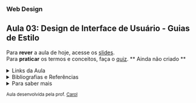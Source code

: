 ### Web Design
## Aula 03: Design de Interface de Usuário - Guias de Estilo

Para **rever** a aula de hoje, acesse os [slides](https://www.canva.com/design/DAFvAXAeGGw/AA5Rph0uH7LmAOj1JAuJAQ/edit?utm_content=DAFvAXAeGGw&utm_campaign=designshare&utm_medium=link2&utm_source=sharebutton). <br>
Para **praticar** os termos e conceitos, faça o [quiz](https://pages.github.com/). ** Ainda não criado **

<details>
<summary>Links da Aula</summary>

**Style Guide**<br>
Cores<br>
●[Adobe Colors](https://color.adobe.com/pt/create)<br>
●[Eva Design System](https://colors.eva.design/) ( Escalas ) <br>

Guias<br>
●[Style Guidelines](https://www.figma.com/community/file/1165393452647411635)

Fontes<br>
●[Google Fonts](https://fonts.google.com/)<br>

Escalas<br>
●[Type Scale](https://typescale.com/)<br>

Ícones<br>
●[Bootstrap Icons](https://icons.getbootstrap.com/)<br>
●[Lord Icon](https://lordicon.com/)<br>

Notion <br>
●[Projeto de Equipe](https://awesome-van-64d.notion.site/Livraria-Drachen-3a2f946befae4058b97f3b4d3ce0d322?pvs=4)

Padrões de User Interface <br>
●[UI Patterns](https://ui-patterns.com/patterns)

Figma <br>
●[Projeto Base](https://www.figma.com/file/Lk1j090fkZcutgecncrZDJ/Livraria-Drachen?type=whiteboard&node-id=0-1)<br>
●[Tamanhos de Tela](https://www.figma.com/file/JCTLhXcJ7ntzptyl49vDrQ/Responsive-Layout-Grid-(Community)?type=design&node-id=0%3A1&mode=design&t=UAyfZfeC8YaC0PAe-1)



</details>

<details>
<summary>Bibliografias e Referências</summary>

| Assunto | Referência |
| :-----: | :--------: |
| Guide Style | [Link1](https://aelaschool.com/pt/designvisual/style-guide-como-desenvolver-o-guia-de-estilo-da-sua-interface/) [Link2](https://medium.com/ui-lab-school/ui-style-guide-definindo-a-abordagem-visual-fb8c682b2c7e) |
| Cores | Link1 Link2 |
| Variação de Cores | Link1 Link2 |
| Tipografia | Link1 Link2 |
| Ícones | Link1 Link2 |
| 8pt Grids | [Link1](https://kenzie.com.br/blog/8-pt-grid-o-que-e-e-para-que-serve/) [Link2](https://spec.fm/specifics/8-pt-grid) |
| 12Col Grid | [Link1](https://getbootstrap.com.br/docs/4.1/layout/grid/) [Link2](https://aelaschool.com/pt/designdeinteracao/grids-como-usar-esse-sistema-para-designs-responsivos/) |

</details>

<details>
<summary>Para saber mais</summary>

**Style Guide**
Mais Cores<br>
●[Colormind](http://colormind.io/)<br>
●[ImageColorPicker](https://imagecolorpicker.com/)<br>
●[Eva Design System](https://colors.eva.design/) ( Escalas ) <br>
●[0to255](https://0to255.com/000) ( Escalas ) <br>

**Escalas**<br>
●[Modular Scale](https://www.modularscale.com/)<br>

**Fontes**
Mais fontes <br>
●[Font Squirrel](https://www.fontsquirrel.com/)<br>
●[FontSpring](https://www.fontspring.com/)<br>
●[Font Library](https://fontlibrary.org/)


| Assunto | Referência |
| :-----: | :--------: |
| Usabilidade Web | [Link1](https://aelaschool.com/pt/experienciadousuario/usabilidade-o-que-considerar-em-seu-website/) [Link2](https://neilpatel.com/br/blog/usabilidade-o-que-e/) |
| UI Padrões e Inspirações | [Link1](https://www.uxlibrary.org/explore/ui-design/ui-patterns-and-inspiration) [Link2](https://www.interaction-design.org/literature/article/10-great-sites-for-ui-design-patterns) |
| Figma | [Link1](https://awari.com.br/guia-figma/) [Link2](https://www.youtube.com/watch?v=0WgnkzkC-Ew&ab_channel=giotonello) |

</details>

<sup> Aula desenvolvida pela prof. [Carol](https://github.com/CaroliniSimoes) </sup>

